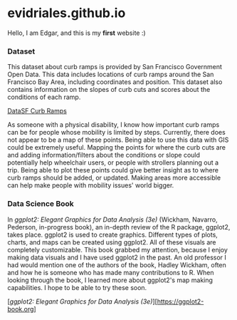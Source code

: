 # evidriales.github.io

Hello, I am Edgar, and this is my **first** website :)


### Dataset
This dataset about curb ramps is provided by San Francisco Government Open Data. This data includes locations of curb ramps around the San Francisco Bay Area, including coordinates and position. This dataset also contains information on the slopes of curb cuts and scores about the conditions of each ramp. 

[DataSF Curb Ramps](https://data.sfgov.org/City-Infrastructure/Curb-Ramps/ch9w-7kih/data_preview)

As someone with a physical disability, I know how important curb ramps can be for people whose mobility is limited by steps. Currently, there does not appear to be a map of these points. Being able to use this data with GIS could be extremely useful. Mapping the points for where the curb cuts are and adding information/filters about the conditions or slope could potentially help wheelchair users, or people with strollers planning out a trip. Being able to plot these points could give better insight as to where curb ramps should be added, or updated. Making areas more accessible can help make people with mobility issues' world bigger. 

### Data Science Book
In *ggplot2: Elegant Graphics for Data Analysis (3e)* (Wickham, Navarro, Pederson, in-progress book), an in-depth review of the R package, ggplot2, takes place. ggplot2 is used to create graphics. Different types of plots, charts, and maps can be created using ggplot2. All of these visuals are completely customizable. This book grabbed my attention, because I enjoy making data visuals and I have used ggplot2 in the past. An old professor I had would mention one of the authors of the book, Hadley Wickham, often and how he is someone who has made many contributions to R. When looking through the book, I learned more about ggplot2's map making capabilities. I hope to be able to try these soon. 

[*ggplot2: Elegant Graphics for Data Analysis (3e)*][https://ggplot2-book.org]




